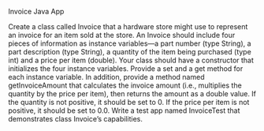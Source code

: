Invoice Java App


Create a class called Invoice that a hardware store might use to represent an invoice for an item sold at the store. An Invoice should include four pieces of information as instance variables—a part number (type String), a part description (type String), a quantity of the item being purchased (type int) and a price per item (double). Your class should have a constructor that initializes the four instance variables. Provide a set and a get method for each instance variable. In addition, provide a method named getInvoiceAmount that calculates the invoice amount (i.e., multiplies the quantity by the price per item), then returns the amount as a double value. If the quantity is not positive, it should be set to 0. If the price per item is not positive, it should be set to 0.0. Write a test app named InvoiceTest that demonstrates class Invoice’s capabilities.
